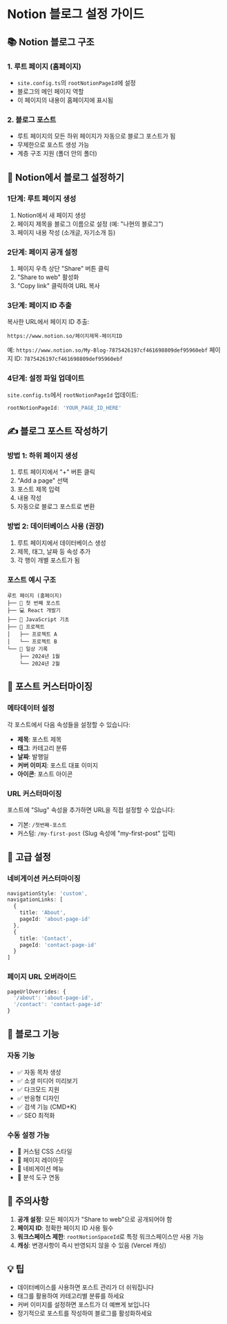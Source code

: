 # Notion 블로그 설정 가이드

## 📚 Notion 블로그 구조

### 1. 루트 페이지 (홈페이지)
- `site.config.ts`의 `rootNotionPageId`에 설정
- 블로그의 메인 페이지 역할
- 이 페이지의 내용이 홈페이지에 표시됨

### 2. 블로그 포스트
- 루트 페이지의 모든 하위 페이지가 자동으로 블로그 포스트가 됨
- 무제한으로 포스트 생성 가능
- 계층 구조 지원 (폴더 안의 폴더)

## 🚀 Notion에서 블로그 설정하기

### 1단계: 루트 페이지 생성
1. Notion에서 새 페이지 생성
2. 페이지 제목을 블로그 이름으로 설정 (예: "나현의 블로그")
3. 페이지 내용 작성 (소개글, 자기소개 등)

### 2단계: 페이지 공개 설정
1. 페이지 우측 상단 "Share" 버튼 클릭
2. "Share to web" 활성화
3. "Copy link" 클릭하여 URL 복사

### 3단계: 페이지 ID 추출
복사한 URL에서 페이지 ID 추출:
```
https://www.notion.so/페이지제목-페이지ID
```
예: `https://www.notion.so/My-Blog-7875426197cf461698809def95960ebf`
페이지 ID: `7875426197cf461698809def95960ebf`

### 4단계: 설정 파일 업데이트
`site.config.ts`에서 `rootNotionPageId` 업데이트:
```typescript
rootNotionPageId: 'YOUR_PAGE_ID_HERE'
```

## ✍️ 블로그 포스트 작성하기

### 방법 1: 하위 페이지 생성
1. 루트 페이지에서 "+" 버튼 클릭
2. "Add a page" 선택
3. 포스트 제목 입력
4. 내용 작성
5. 자동으로 블로그 포스트로 변환

### 방법 2: 데이터베이스 사용 (권장)
1. 루트 페이지에서 데이터베이스 생성
2. 제목, 태그, 날짜 등 속성 추가
3. 각 행이 개별 포스트가 됨

### 포스트 예시 구조
```
루트 페이지 (홈페이지)
├── 📝 첫 번째 포스트
├── 💻 React 개발기
├── 📖 JavaScript 기초
├── 🎯 프로젝트
│   ├── 프로젝트 A
│   └── 프로젝트 B
└── 📅 일상 기록
    ├── 2024년 1월
    └── 2024년 2월
```

## 🎨 포스트 커스터마이징

### 메타데이터 설정
각 포스트에서 다음 속성들을 설정할 수 있습니다:
- **제목**: 포스트 제목
- **태그**: 카테고리 분류
- **날짜**: 발행일
- **커버 이미지**: 포스트 대표 이미지
- **아이콘**: 포스트 아이콘

### URL 커스터마이징
포스트에 "Slug" 속성을 추가하면 URL을 직접 설정할 수 있습니다:
- 기본: `/첫번째-포스트`
- 커스텀: `/my-first-post` (Slug 속성에 "my-first-post" 입력)

## 🔧 고급 설정

### 네비게이션 커스터마이징
```typescript
navigationStyle: 'custom',
navigationLinks: [
  {
    title: 'About',
    pageId: 'about-page-id'
  },
  {
    title: 'Contact',
    pageId: 'contact-page-id'
  }
]
```

### 페이지 URL 오버라이드
```typescript
pageUrlOverrides: {
  '/about': 'about-page-id',
  '/contact': 'contact-page-id'
}
```

## 📱 블로그 기능

### 자동 기능
- ✅ 자동 목차 생성
- ✅ 소셜 미디어 미리보기
- ✅ 다크모드 지원
- ✅ 반응형 디자인
- ✅ 검색 기능 (CMD+K)
- ✅ SEO 최적화

### 수동 설정 가능
- 🔧 커스텀 CSS 스타일
- 🔧 페이지 레이아웃
- 🔧 네비게이션 메뉴
- 🔧 분석 도구 연동

## 🚨 주의사항

1. **공개 설정**: 모든 페이지가 "Share to web"으로 공개되어야 함
2. **페이지 ID**: 정확한 페이지 ID 사용 필수
3. **워크스페이스 제한**: `rootNotionSpaceId`로 특정 워크스페이스만 사용 가능
4. **캐싱**: 변경사항이 즉시 반영되지 않을 수 있음 (Vercel 캐싱)

## 💡 팁

- 데이터베이스를 사용하면 포스트 관리가 더 쉬워집니다
- 태그를 활용하여 카테고리별 분류를 하세요
- 커버 이미지를 설정하면 포스트가 더 예쁘게 보입니다
- 정기적으로 포스트를 작성하여 블로그를 활성화하세요 